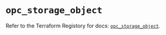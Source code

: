 # `opc_storage_object`

Refer to the Terraform Registory for docs: [`opc_storage_object`](https://www.terraform.io/docs/providers/opc/r/storage_object).
